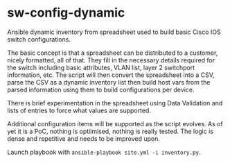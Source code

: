 # sw-config-dynamic
Ansible dynamic inventory from spreadsheet used to build basic Cisco IOS switch configurations.

The basic concept is that a spreadsheet can be distributed to a customer, nicely formatted, all of that. They fill in the necessary details required for the switch including basic attributes, VLAN list, layer 2 switchport information, etc. The script will then convert the spreadsheet into a CSV, parse the CSV as a dynamic inventory list then build host vars from the parsed information using them to build configurations per device.

There is brief experimentation in the spreadsheet using Data Validation and lists of entries to force what values are supported.

Additional configuration items will be supported as the script evolves. As of yet it is a PoC, nothing is optiimised, nothing is really tested. The logic is dense and repetitive and needs to be improved upon.

Launch playbook with `ansible-playbook site.yml -i inventory.py`.
